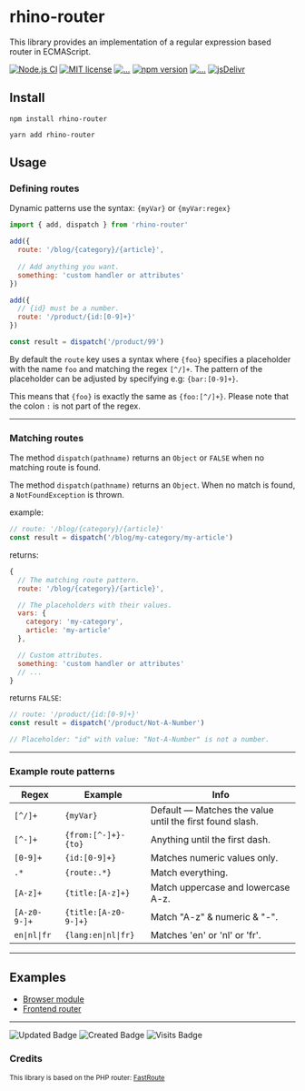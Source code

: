 # rhino-router

This library provides an implementation of a regular expression based router in ECMAScript.

[![Node.js CI](https://github.com/drhino/rhino-router/actions/workflows/node.js.yml/badge.svg)](https://github.com/drhino/rhino-router/actions/workflows/node.js.yml)
[![MIT license](https://badgen.net/npm/license/rhino-router)](https://github.com/drhino/rhino-router/blob/main/LICENSE)
[![...](https://badgen.net/npm/types/rhino-router)](#)
[![npm version](https://badge.fury.io/js/rhino-router.svg)](https://npmjs.com/package/rhino-router)
[![...](https://badgen.net/npm/node/rhino-router)](#)
[![jsDelivr](https://badgen.net/jsdelivr/v/npm/rhino-router)](https://www.jsdelivr.com/package/npm/rhino-router)

## Install

```shell
npm install rhino-router
```
```shell
yarn add rhino-router
```

## Usage

### Defining routes

Dynamic patterns use the syntax: `{myVar}` or `{myVar:regex}`

```javascript
import { add, dispatch } from 'rhino-router'

add({
  route: '/blog/{category}/{article}',
    
  // Add anything you want.
  something: 'custom handler or attributes'
})

add({
  // {id} must be a number.
  route: '/product/{id:[0-9]+}'
})

const result = dispatch('/product/99')
```

By default the `route` key uses a syntax where `{foo}` specifies a placeholder with the name `foo` and matching the regex `[^/]+`. The pattern of the placeholder can be adjusted by specifying e.g:  `{bar:[0-9]+}`.

This means that `{foo}` is exactly the same as `{foo:[^/]+}`.
Please note that the colon `:` is not part of the regex.

---

### Matching routes

The method `dispatch(pathname)` returns an `Object` or `FALSE` when no matching route is found.

The method `dispatch(pathname)` returns an `Object`. When no match is found, a `NotFoundException` is thrown.

example:
```javascript
// route: '/blog/{category}/{article}'
const result = dispatch('/blog/my-category/my-article')
```
returns:
```javascript
{
  // The matching route pattern.
  route: '/blog/{category}/{article}',

  // The placeholders with their values.
  vars: {
    category: 'my-category',
    article: 'my-article'
  },

  // Custom attributes.
  something: 'custom handler or attributes'
  // ...
}
```

returns `FALSE`:
```javascript
// route: '/product/{id:[0-9]+}'
const result = dispatch('/product/Not-A-Number')

// Placeholder: "id" with value: "Not-A-Number" is not a number.
```

---

### Example route patterns

Regex       | Example             | Info
------------|---------------------|---------------------------------------------------------
`[^/]+`     | `{myVar}`           | Default — Matches the value until the first found slash.
`[^-]+`     | `{from:[^-]+}-{to}` | Anything until the first dash.
`[0-9]+`    | `{id:[0-9]+}`       | Matches numeric values only.
`.*`        | `{route:.*}`        | Match everything.
`[A-z]+`    | `{title:[A-z]+}`    | Match uppercase and lowercase A-z.
`[A-z0-9-]+`| `{title:[A-z0-9-]+}`| Match "A-z" & numeric & "-".
`en\|nl\|fr`| `{lang:en\|nl\|fr}` | Matches 'en' or 'nl' or 'fr'.

---

## Examples
- [Browser module](https://github.com/drhino/rhino-router/blob/main/examples/browser.html)
- [Frontend router](https://github.com/drhino/rhino-router/tree/main/examples/frontend)

---

![Updated Badge](https://badges.pufler.dev/updated/drhino/rhino-router)
![Created Badge](https://badges.pufler.dev/created/drhino/rhino-router)
![Visits Badge](https://badges.pufler.dev/visits/drhino/rhino-router)

### Credits
<sup>This library is based on the PHP router: [FastRoute](https://github.com/nikic/FastRoute)</sup>
